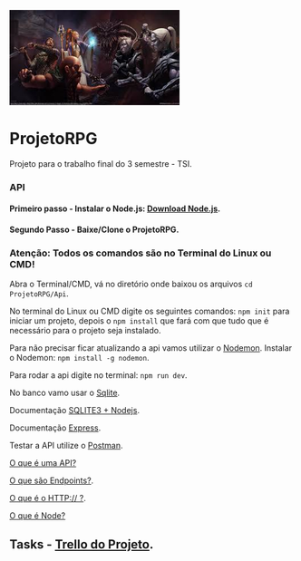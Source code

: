 ![Logo](Images/dd.jpeg)

# ProjetoRPG


Projeto para o trabalho final do 3 semestre - TSI.

  ### API 

#### Primeiro passo - Instalar o Node.js: [Download Node.js](https://nodejs.org/en/).

#### Segundo Passo - Baixe/Clone o ProjetoRPG.  

### Atenção: Todos os comandos são no Terminal do Linux ou CMD!

Abra o Terminal/CMD, vá no diretório onde baixou os arquivos `cd ProjetoRPG/Api`.

No terminal do Linux ou CMD digite os seguintes comandos: `npm init` para iniciar um projeto, depois o `npm install` que fará com que tudo que é necessário para o projeto seja instalado.

Para não precisar ficar atualizando a api vamos utilizar o [Nodemon](https://nodemon.io/).
Instalar o Nodemon: `npm install -g nodemon`.

Para rodar a api digite no terminal: `npm run dev`.

No banco vamo usar o [Sqlite](https://www.sqlite.org/index.html).

Documentação [SQLITE3 + Nodejs](https://www.sqlitetutorial.net/sqlite-nodejs/).

Documentação [Express](https://expressjs.com/).

Testar a API utilize o [Postman](https://www.getpostman.com).

[O que é uma API?](https://www.youtube.com/watch?v=vGuqKIRWosk)

[O que são Endpoints?](https://pt.stackoverflow.com/questions/86399/qual-a-diferen%C3%A7a-entre-endpoint-e-api/86402).

[O que é o HTTP:// ?](https://www.youtube.com/watch?v=hwttZtWkXTk).

[O que é Node?](https://www.youtube.com/watch?v=Oc71YSSA8Tk)

## Tasks - [Trello do Projeto](https://trello.com/b/LJAgiiLX/projeto-rpg).

